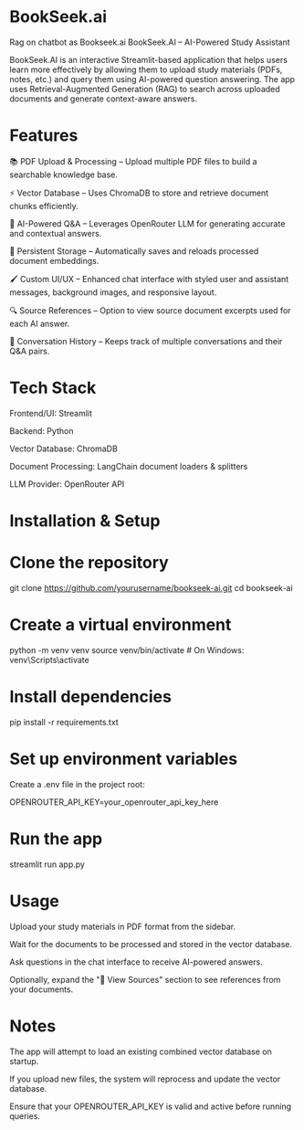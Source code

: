 # BookSeek.ai
Rag on chatbot as Bookseek.ai
BookSeek.AI – AI-Powered Study Assistant

BookSeek.AI is an interactive Streamlit-based application that helps users learn more effectively by allowing them to upload study materials (PDFs, notes, etc.) and query them using AI-powered question answering. The app uses Retrieval-Augmented Generation (RAG) to search across uploaded documents and generate context-aware answers.

# Features

📚 PDF Upload & Processing – Upload multiple PDF files to build a searchable knowledge base.

⚡ Vector Database – Uses ChromaDB to store and retrieve document chunks efficiently.

🤖 AI-Powered Q&A – Leverages OpenRouter LLM for generating accurate and contextual answers.

💾 Persistent Storage – Automatically saves and reloads processed document embeddings.

🖌 Custom UI/UX – Enhanced chat interface with styled user and assistant messages, background images, and responsive layout.

🔍 Source References – Option to view source document excerpts used for each AI answer.

💬 Conversation History – Keeps track of multiple conversations and their Q&A pairs.

# Tech Stack

Frontend/UI: Streamlit

Backend: Python

Vector Database: ChromaDB

Document Processing: LangChain document loaders & splitters

LLM Provider: OpenRouter API

# Installation & Setup

# Clone the repository

git clone https://github.com/yourusername/bookseek-ai.git
cd bookseek-ai


# Create a virtual environment

python -m venv venv
source venv/bin/activate   # On Windows: venv\Scripts\activate


# Install dependencies

pip install -r requirements.txt


# Set up environment variables
Create a .env file in the project root:

OPENROUTER_API_KEY=your_openrouter_api_key_here


# Run the app

streamlit run app.py

# Usage

Upload your study materials in PDF format from the sidebar.

Wait for the documents to be processed and stored in the vector database.

Ask questions in the chat interface to receive AI-powered answers.

Optionally, expand the "📖 View Sources" section to see references from your documents.


# Notes

The app will attempt to load an existing combined vector database on startup.

If you upload new files, the system will reprocess and update the vector database.

Ensure that your OPENROUTER_API_KEY is valid and active before running queries.


